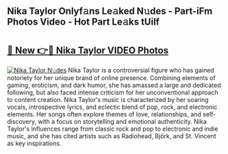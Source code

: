 ## Nika Taylor Onlyf𝚊ns Le𝚊ked N𝚞des - Part-iFm Photos Video - Hot Part Le𝚊ks tUilf

# <h2><a href="http://ab4233.deff.icu/?id=Nika+Taylor">🔗 New 👉🔴 Nika Taylor VIDEO Photos</a></h2>

[![Nika Taylor N𝚞des](https://i.imgur.com/rIISA9y.gif)](http://ab4233.deff.icu/?id=Nika+Taylor)
Nika Taylor is a controversial figure who has gained notoriety for her unique brand of online presence. Combining elements of gaming, eroticism, and dark humor, she has amassed a large and dedicated following, but also faced intense criticism for her unconventional approach to content creation. Nika Taylor's music is characterized by her soaring vocals, introspective lyrics, and eclectic blend of pop, rock, and electronic elements. Her songs often explore themes of love, relationships, and self-discovery, with a focus on storytelling and emotional authenticity. Nika Taylor's influences range from classic rock and pop to electronic and indie music, and she has cited artists such as Radiohead, Björk, and St. Vincent as key inspirations.
